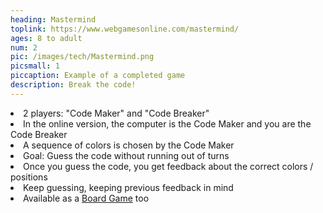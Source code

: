 ```yaml
---
heading: Mastermind
toplink: https://www.webgamesonline.com/mastermind/
ages: 8 to adult
num: 2
pic: /images/tech/Mastermind.png
picsmall: 1
piccaption: Example of a completed game
description: Break the code!
---
```

<li>2 players: "Code Maker" and "Code Breaker"</li>
<li>In the online version, the computer is the Code Maker  and you are the Code Breaker</li>
<li>A sequence of colors is chosen by the Code Maker</li>
<li>Goal: Guess the code without running out of turns</li>
<li>Once you guess the code, you get feedback about the correct colors / positions</li>
<li>Keep guessing, keeping previous feedback in mind</li>
<li>Available as a <a href="https://www.amazon.com/Pressman-3024-Mastermind-in-Tin/dp/0681520531/">Board Game</a> too</li>
